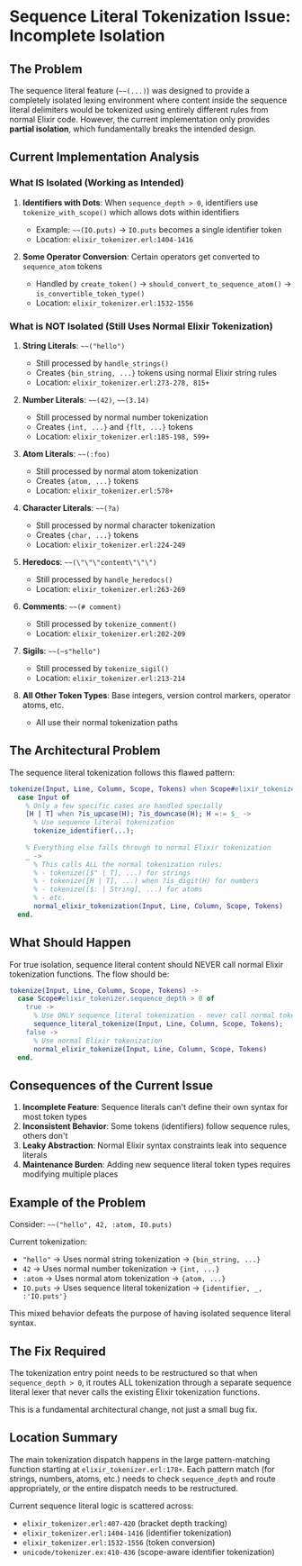 # Sequence Literal Tokenization Issue: Incomplete Isolation

## The Problem

The sequence literal feature (`~~(...)`) was designed to provide a completely isolated lexing environment where content inside the sequence literal delimiters would be tokenized using entirely different rules from normal Elixir code. However, the current implementation only provides **partial isolation**, which fundamentally breaks the intended design.

## Current Implementation Analysis

### What IS Isolated (Working as Intended)

1. **Identifiers with Dots**: When `sequence_depth > 0`, identifiers use `tokenize_with_scope()` which allows dots within identifiers
   - Example: `~~(IO.puts)` → `IO.puts` becomes a single identifier token
   - Location: `elixir_tokenizer.erl:1404-1416`

2. **Some Operator Conversion**: Certain operators get converted to `sequence_atom` tokens
   - Handled by `create_token()` → `should_convert_to_sequence_atom()` → `is_convertible_token_type()`
   - Location: `elixir_tokenizer.erl:1532-1556`

### What is NOT Isolated (Still Uses Normal Elixir Tokenization)

1. **String Literals**: `~~("hello")` 
   - Still processed by `handle_strings()` 
   - Creates `{bin_string, ...}` tokens using normal Elixir string rules
   - Location: `elixir_tokenizer.erl:273-278, 815+`

2. **Number Literals**: `~~(42)`, `~~(3.14)`
   - Still processed by normal number tokenization
   - Creates `{int, ...}` and `{flt, ...}` tokens  
   - Location: `elixir_tokenizer.erl:185-198, 599+`

3. **Atom Literals**: `~~(:foo)`
   - Still processed by normal atom tokenization
   - Creates `{atom, ...}` tokens
   - Location: `elixir_tokenizer.erl:578+`

4. **Character Literals**: `~~(?a)`
   - Still processed by normal character tokenization  
   - Creates `{char, ...}` tokens
   - Location: `elixir_tokenizer.erl:224-249`

5. **Heredocs**: `~~(\"\"\"content\"\"\")`
   - Still processed by `handle_heredocs()`
   - Location: `elixir_tokenizer.erl:263-269`

6. **Comments**: `~~(# comment)`
   - Still processed by `tokenize_comment()`
   - Location: `elixir_tokenizer.erl:202-209`

7. **Sigils**: `~~(~s"hello")`
   - Still processed by `tokenize_sigil()`  
   - Location: `elixir_tokenizer.erl:213-214`

8. **All Other Token Types**: Base integers, version control markers, operator atoms, etc.
   - All use their normal tokenization paths

## The Architectural Problem

The sequence literal tokenization follows this flawed pattern:

```erlang
tokenize(Input, Line, Column, Scope, Tokens) when Scope#elixir_tokenizer.sequence_depth > 0 ->
  case Input of
    % Only a few specific cases are handled specially
    [H | T] when ?is_upcase(H); ?is_downcase(H); H =:= $_ ->
      % Use sequence literal tokenization
      tokenize_identifier(...);
    
    % Everything else falls through to normal Elixir tokenization
    _ ->
      % This calls ALL the normal tokenization rules:
      % - tokenize([$" | T], ...) for strings  
      % - tokenize([H | T], ...) when ?is_digit(H) for numbers
      % - tokenize([$: | String], ...) for atoms
      % - etc.
      normal_elixir_tokenization(Input, Line, Column, Scope, Tokens)
  end.
```

## What Should Happen

For true isolation, sequence literal content should NEVER call normal Elixir tokenization functions. The flow should be:

```erlang
tokenize(Input, Line, Column, Scope, Tokens) ->
  case Scope#elixir_tokenizer.sequence_depth > 0 of
    true ->
      % Use ONLY sequence literal tokenization - never call normal tokenization
      sequence_literal_tokenize(Input, Line, Column, Scope, Tokens);
    false ->
      % Use normal Elixir tokenization
      normal_elixir_tokenize(Input, Line, Column, Scope, Tokens)
  end.
```

## Consequences of the Current Issue

1. **Incomplete Feature**: Sequence literals can't define their own syntax for most token types
2. **Inconsistent Behavior**: Some tokens (identifiers) follow sequence rules, others don't  
3. **Leaky Abstraction**: Normal Elixir syntax constraints leak into sequence literals
4. **Maintenance Burden**: Adding new sequence literal token types requires modifying multiple places

## Example of the Problem

Consider: `~~("hello", 42, :atom, IO.puts)`

Current tokenization:
- `"hello"` → Uses normal string tokenization → `{bin_string, ...}`
- `42` → Uses normal number tokenization → `{int, ...}` 
- `:atom` → Uses normal atom tokenization → `{atom, ...}`
- `IO.puts` → Uses sequence literal tokenization → `{identifier, _, :'IO.puts'}`

This mixed behavior defeats the purpose of having isolated sequence literal syntax.

## The Fix Required

The tokenization entry point needs to be restructured so that when `sequence_depth > 0`, it routes ALL tokenization through a separate sequence literal lexer that never calls the existing Elixir tokenization functions.

This is a fundamental architectural change, not just a small bug fix.

## Location Summary

The main tokenization dispatch happens in the large pattern-matching function starting at `elixir_tokenizer.erl:178+`. Each pattern match (for strings, numbers, atoms, etc.) needs to check `sequence_depth` and route appropriately, or the entire dispatch needs to be restructured.

Current sequence literal logic is scattered across:
- `elixir_tokenizer.erl:407-420` (bracket depth tracking)
- `elixir_tokenizer.erl:1404-1416` (identifier tokenization)  
- `elixir_tokenizer.erl:1532-1556` (token conversion)
- `unicode/tokenizer.ex:410-436` (scope-aware identifier tokenization)